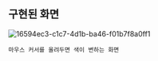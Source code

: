 
## 구현된 화면

![16594ec3-c1c7-4d1b-ba46-f01b7f8a0ff1](https://github.com/jinho-22/webd/assets/129517591/8f46aa5d-5f3d-44de-99bb-15627238b6b7)


```
마우스 커서를 올려두면 색이 변하는 화면
```
